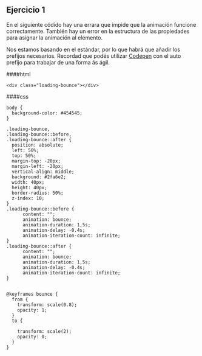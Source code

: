 ## Ejercicio 1

En el siguiente códido hay una errara que impide que la animación funcione correctamente. También hay un error en la estructura de las propiedades para asignar la animación al elemento.

Nos estamos basando en el estándar, por lo que habrá que añadir los prefijos necesarios. Recordad que podés utilizar [Codepen](http://codepen.io/) con el auto prefijo para trabajar de una forma ás ágil.



####html
```
<div class="loading-bounce"></div>
```




####css
```
body {
  background-color: #454545;
}

.loading-bounce,
.loading-bounce::before,
.loading-bounce::after {
  position: absolute;
  left: 50%;
  top: 50%;
  margin-top: -20px;
  margin-left: -20px;
  vertical-align: middle;
  background: #2fa6e2;
  width: 40px;
  height: 40px;
  border-radius: 50%;
  z-index: 10;
}
.loading-bounce::before {
      content: "";
      animation: bounce;
      animation-duration: 1,5s;
      animation-delay: -0.4s;
      animation-iteration-count: infinite; 
}
.loading-bounce::after {
      content: "";
      animation: bounce;
      animation-duration: 1,5s;
      animation-delay: -0.4s;
      animation-iteration-count: infinite; 
}


@keyframes bounce {
  from {
    transform: scale(0.8);
    opacity: 1;
  }
  to {

    transform: scale(2);
    opacity: 0;
  }
}

```